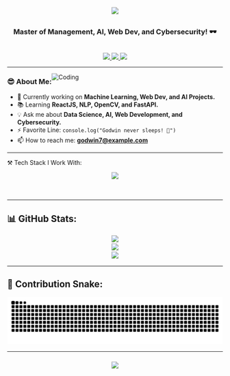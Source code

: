 <h1 align="center">
  <img src="https://readme-typing-svg.herokuapp.com?font=Righteous&size=35&center=true&vCenter=true&width=500&height=70&duration=4000&lines=Hello+World!+👋;+I'm+Godwin+Wilfred+Raj+A.;+Management+%26+Data+Science+Guru!;" />
</h1>

<h3 align="center">Master of Management, AI, Web Dev, and Cybersecurity! 🕶️</h3>
<br />

<div align="center">
  <a href="mailto:godwin7@example.com">
    <img src="https://img.shields.io/badge/Gmail-333333?style=for-the-badge&logo=gmail&logoColor=red" />
  </a>
  <a href="https://linkedin.com/in/godwin-7" target="_blank">
    <img src="https://img.shields.io/badge/LinkedIn-0077B5?style=for-the-badge&logo=linkedin&logoColor=white" />
  </a>
  <a href="https://godwin7.github.io/" target="_blank">
    <img src="https://img.shields.io/badge/Portfolio-FF5722?style=for-the-badge&logo=vercel&logoColor=white" />
  </a>
</div>

---

<img align="right" alt="Coding" width="400" src="https://cdn.dribbble.com/users/1162077/screenshots/3848914/programmer.gif" />

### 😎 **About Me:**
- 🚀 Currently working on **Machine Learning, Web Dev, and AI Projects.**
- 📚 Learning **ReactJS, NLP, OpenCV, and FastAPI.**
- 💡 Ask me about **Data Science, AI, Web Development, and Cybersecurity.**
- ⚡ Favorite Line: `console.log("Godwin never sleeps! 🚀")`
- 📫 How to reach me: **godwin7@example.com**

---

⚒️ Tech Stack I Work With:
<div align="center" style="display: flex; justify-content: center; gap: 10px; flex-wrap: wrap;"> <img src="https://skillicons.dev/icons?i=html,css,js,react,nodejs,express,python,flask,fastapi,mongodb,tailwind,java,sql,git,github" height="50" /> </div>

---

## 📊 **GitHub Stats:**
<div align="center">
  <img width="400" src="https://github-readme-streak-stats.herokuapp.com/?user=Godwin-7&theme=react&border_radius=10" />
  <br />
  <img width="400" src="https://github-readme-stats.vercel.app/api?username=Godwin-7&show_icons=true&theme=react&count_private=true" />
  <br />
  <img width="325" src="https://github-readme-stats.vercel.app/api/top-langs/?username=Godwin-7&layout=compact&theme=react" />
</div>

---

## 🐍 **Contribution Snake:**
<div align="center">
  <img src="https://raw.githubusercontent.com/Godwin-7/Godwin-7/output/github-contribution-grid-snake.svg" alt="snake animation" />
</div>

---

<h3 align="center">
    <img src="https://readme-typing-svg.herokuapp.com/?font=Righteous&size=25&center=true&vCenter=true&width=500&height=70&duration=4000&lines=Thanks+for+visiting!+✌️;+Let's+collaborate+and+innovate!;🚀+Cheers!;">
</h3>

